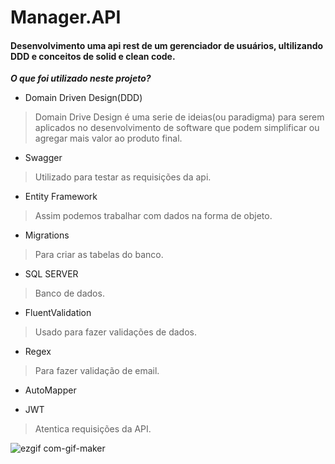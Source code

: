# Manager.API

#### Desenvolvimento uma api rest de um gerenciador de usuários, ultilizando DDD e conceitos de solid e clean code.

***O que foi utilizado neste projeto?***

* Domain Driven Design(DDD)
> Domain Drive Design é uma serie de ideias(ou paradigma) para serem aplicados no desenvolvimento de software que podem simplificar ou agregar mais valor ao produto final.
* Swagger 
> Utilizado para testar as requisições da api.
* Entity Framework
> Assim podemos trabalhar com dados na forma de objeto.
* Migrations
> Para criar as tabelas do banco.
* SQL SERVER
> Banco de dados.
* FluentValidation
> Usado para fazer validações de dados.
* Regex
> Para fazer validação de email.
* AutoMapper

* JWT
> Atentica requisições da API.


![ezgif com-gif-maker](https://user-images.githubusercontent.com/54107302/130784905-a743b816-3398-4dcc-86c7-22e1067e8e2c.gif)

